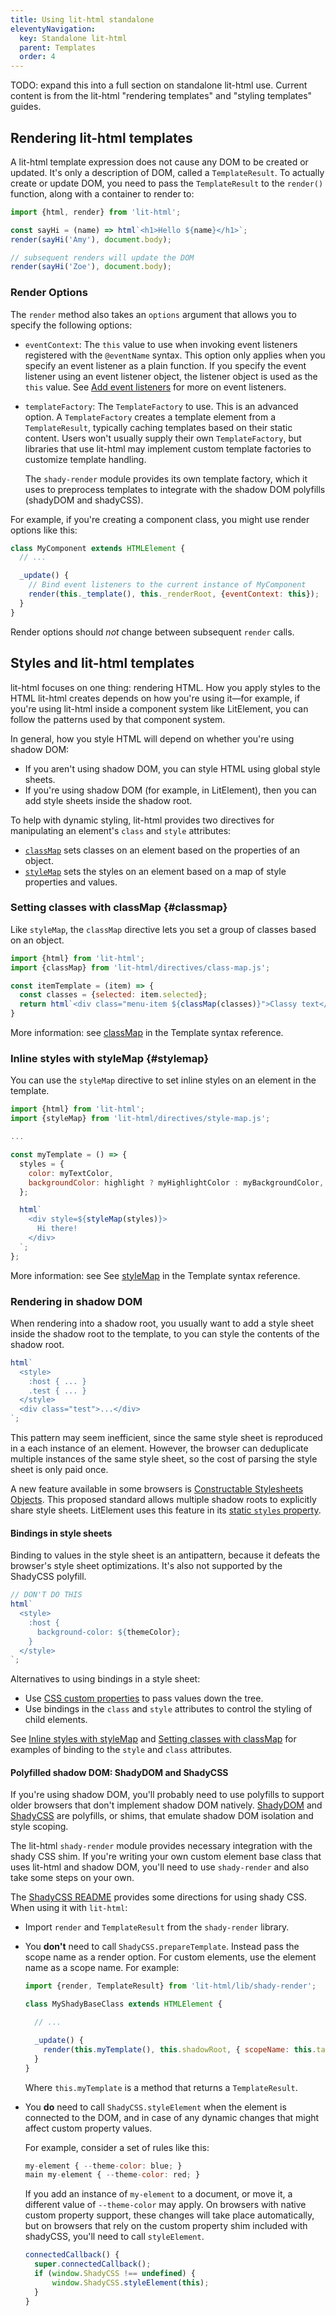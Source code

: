 ```yaml
---
title: Using lit-html standalone
eleventyNavigation:
  key: Standalone lit-html
  parent: Templates
  order: 4
---
```


TODO: expand this into a full section on standalone lit-html use. Current content is from the lit-html "rendering templates" and "styling templates" guides.

## Rendering lit-html templates

A lit-html template expression does not cause any DOM to be created or updated. It's only a description of DOM, called a `TemplateResult`. To actually create or update DOM, you need to pass the `TemplateResult` to the `render()` function, along with a container to render to:

```js
import {html, render} from 'lit-html';

const sayHi = (name) => html`<h1>Hello ${name}</h1>`;
render(sayHi('Amy'), document.body);

// subsequent renders will update the DOM
render(sayHi('Zoe'), document.body);
```

### Render Options

The `render` method also takes an `options` argument that allows you to specify the following options:

*   `eventContext`: The `this` value to use when invoking event listeners registered with the `@eventName` syntax. This option only applies when you specify an event listener as a plain function. If you specify the event listener using an event listener object, the listener object is used as the `this` value. See [Add event listeners](writing-templates#add-event-listeners) for more on event listeners.

*   `templateFactory`: The `TemplateFactory` to use. This is an advanced option. A `TemplateFactory` creates a template element from a `TemplateResult`, typically caching templates based on their static content. Users won't usually supply their own `TemplateFactory`, but libraries that use lit-html may implement custom template factories to customize template handling.

    The `shady-render` module provides its own template factory, which it uses to preprocess templates to integrate with the shadow DOM polyfills (shadyDOM and shadyCSS). 

For example, if you're creating a component class, you might use render options like this:

```js
class MyComponent extends HTMLElement {
  // ...

  _update() {
    // Bind event listeners to the current instance of MyComponent
    render(this._template(), this._renderRoot, {eventContext: this});
  }
}

```

Render options should *not* change between subsequent `render` calls. 

## Styles and lit-html templates

lit-html focuses on one thing: rendering HTML. How you apply styles to the HTML lit-html creates depends on how you're using it—for example, if you're using lit-html inside a component system like LitElement, you can follow the patterns used by that component system.

In general, how you style HTML will depend on whether you're using shadow DOM:

*   If you aren't using shadow DOM, you can style HTML using global style sheets.
*   If you're using shadow DOM (for example, in LitElement), then you can add style sheets inside the shadow root.

To help with dynamic styling, lit-html provides two directives for manipulating an element's `class` and `style` attributes:

*   [`classMap`](template-reference#classmap) sets classes on an element based on the properties of an object.
*   [`styleMap`](template-reference#stylemap) sets the styles on an element based on a map of style properties and values.

### Setting classes with classMap {#classmap}

Like `styleMap`, the `classMap` directive lets you set a group of classes based on an object.

```js
import {html} from 'lit-html';
import {classMap} from 'lit-html/directives/class-map.js';

const itemTemplate = (item) => {
  const classes = {selected: item.selected};
  return html`<div class="menu-item ${classMap(classes)}">Classy text</div>`;
}
```

More information: see [classMap](template-reference#classmap) in the Template syntax reference.

### Inline styles with styleMap {#stylemap}

You can use the `styleMap` directive to set inline styles on an element in the template.

```js
import {html} from 'lit-html';
import {styleMap} from 'lit-html/directives/style-map.js';

...

const myTemplate = () => {
  styles = {
    color: myTextColor,
    backgroundColor: highlight ? myHighlightColor : myBackgroundColor,
  };

  html`
    <div style=${styleMap(styles)}>
      Hi there!
    </div>
  `;
};
```

More information: see See [styleMap](template-reference#stylemap) in the Template syntax reference.

### Rendering in shadow DOM

When rendering into a shadow root, you usually want to add a style sheet inside the shadow root to the template, to you can style the contents of the shadow root. 

```js
html`
  <style>
    :host { ... } 
    .test { ... }
  </style> 
  <div class="test">...</div> 
`;
```

This pattern may seem inefficient, since the same style sheet is reproduced in a each instance of an element. However, the browser can deduplicate multiple instances of the same style sheet, so the cost of parsing the style sheet is only paid once. 

A new feature available in some browsers is [Constructable Stylesheets Objects](https://wicg.github.io/construct-stylesheets/). This proposed standard allows multiple shadow roots to explicitly share style sheets. LitElement uses this feature in its [static `styles` property](https://lit-element.polymer-project.org/guide/styles#define-styles-in-a-static-styles-property). 

#### Bindings in style sheets 

Binding to values in the style sheet is an antipattern, because it defeats the browser's style sheet optimizations. It's also not supported by the ShadyCSS polyfill.

```js
// DON'T DO THIS
html`
  <style>
    :host {
      background-color: ${themeColor};
    }
  </style>
`;
```

Alternatives to using bindings in a style sheet:

*   Use [CSS custom properties](https://developer.mozilla.org/en-US/docs/Web/CSS/--*) to pass values down the tree.
*   Use bindings in the `class` and `style` attributes to control the styling of child elements.

See [Inline styles with styleMap](#stylemap) and [Setting classes with classMap](#classmap) for examples of binding to the `style` and `class` attributes.


#### Polyfilled shadow DOM: ShadyDOM and ShadyCSS

If you're using shadow DOM, you'll probably need to use polyfills to support older browsers that don't implement shadow DOM natively. [ShadyDOM](https://github.com/webcomponents/shadydom) and [ShadyCSS](https://github.com/webcomponents/shadycss) are polyfills, or shims, that emulate shadow DOM isolation and style scoping. 

The lit-html `shady-render` module provides necessary integration with the shady CSS shim. If you're writing your own custom element base class that uses lit-html and shadow DOM, you'll need to use `shady-render` and also take some steps on your own. 

The [ShadyCSS README](https://github.com/webcomponents/shadycss#usage) provides some directions for using shady CSS. When using it with `lit-html`:

*   Import `render` and `TemplateResult` from the `shady-render` library.
*   You **don't** need to call `ShadyCSS.prepareTemplate`.  Instead pass the scope name as a render option. For custom elements, use the element name as a scope name. For example:

    ```js
    import {render, TemplateResult} from 'lit-html/lib/shady-render';

    class MyShadyBaseClass extends HTMLElement {

      // ...

      _update() {
        render(this.myTemplate(), this.shadowRoot, { scopeName: this.tagName.toLowerCase() });
      } 
    }
    ```

    Where `this.myTemplate` is a method that returns a `TemplateResult`.

*   You **do** need to call `ShadyCSS.styleElement` when the element is connected to the DOM, and in case of any dynamic changes that might affect custom property values.

	For example, consider a set of rules like this: 
    ```js
    my-element { --theme-color: blue; }
	main my-element { --theme-color: red; }
    ```

	If you add an instance of `my-element` to a document, or move it, a different value of `--theme-color` may apply. On browsers with native custom property support, these changes will take place automatically, but on browsers that rely on the custom property shim included with shadyCSS, you'll need to call `styleElement`.

    ```js
    connectedCallback() {
      super.connectedCallback();
      if (window.ShadyCSS !== undefined) {
          window.ShadyCSS.styleElement(this);
      }
    }
    ```

